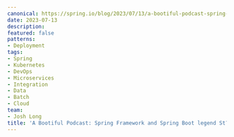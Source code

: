 ```yaml
---
canonical: https://spring.io/blog/2023/07/13/a-bootiful-podcast-spring-framework-and-spring-boot-legend-stephane-nicoll
date: 2023-07-13
description: 
featured: false
patterns:
- Deployment
tags:
- Spring
- Kubernetes
- DevOps
- Microservices
- Integration
- Data
- Batch
- Cloud
team:
- Josh Long
title: 'A Bootiful Podcast: Spring Framework and Spring Boot legend St??phane Nicoll on a Bootiful Podcast'
---
```





